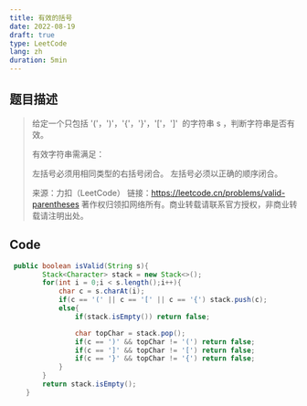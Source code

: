 ```yaml
---
title: 有效的括号
date: 2022-08-19
draft: true
type: LeetCode
lang: zh
duration: 5min
---
```


## 题目描述

> 给定一个只包括 '('，')'，'{'，'}'，'['，']'  的字符串 s ，判断字符串是否有效。
>
> 有效字符串需满足：
>
> 左括号必须用相同类型的右括号闭合。
> 左括号必须以正确的顺序闭合。
>
> 来源：力扣（LeetCode）
> 链接：https://leetcode.cn/problems/valid-parentheses
> 著作权归领扣网络所有。商业转载请联系官方授权，非商业转载请注明出处。

## Code

```java
 public boolean isValid(String s){
        Stack<Character> stack = new Stack<>();
        for(int i = 0;i < s.length();i++){
            char c = s.charAt(i);
            if(c == '(' || c == '[' || c == '{') stack.push(c);
            else{
                if(stack.isEmpty()) return false;

                char topChar = stack.pop();
                if(c == ')' && topChar != '(') return false;
                if(c == ']' && topChar != '[') return false;
                if(c == '}' && topChar != '{') return false;
            }
        }
        return stack.isEmpty();
    }
```
